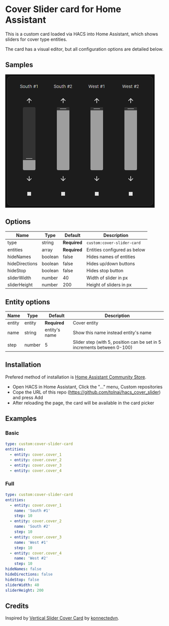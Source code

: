 # Cover Slider card for Home Assistant

This is a custom card loaded via HACS into Home Assistant, which shows sliders for cover type entities.

The card has a visual editor, but all configuration options are detailed below.

## Samples

![Basic example](images/basic.png)

## Options

| Name           | Type    | Default      | Description                  |
| -------------- | ------- | ------------ | ---------------------------- |
| type           | string  | **Required** | `custom:cover-slider-card`   |
| entities       | array   | **Required** | Entities configured as below |
| hideNames      | boolean | false        | Hides names of entities      |
| hideDirections | boolean | false        | Hides up/down buttons        |
| hideStop       | boolean | false        | Hides stop button            |
| sliderWidth    | number  | 40           | Width of slider in px        |
| sliderHeight   | number  | 200          | Height of sliders in px      |

## Entity options

| Name   | Type   | Default       | Description                                                             |
| ------ | ------ | ------------- | ----------------------------------------------------------------------- |
| entity | entity | **Required**  | Cover entity                                                            |
| name   | string | entity's name | Show this name instead entity's name                                    |
| step   | number | 5             | Slider step (with 5, position can be set in 5 increments between 0-100) |

## Installation

Prefered method of installation is [Home Assistant Community Store](https://github.com/hacs/integration).

- Open HACS in Home Assistant, Click the "..." menu, Custom repositories
- Cope the URL of this repo (<https://github.com/tolnai/hacs_cover_slider>) and press Add
- After reloading the page, the card will be available in the card picker

## Examples

### Basic

```yaml
type: custom:cover-slider-card
entities:
  - entity: cover.cover_1
  - entity: cover.cover_2
  - entity: cover.cover_3
  - entity: cover.cover_4
```

### Full

```yaml
type: custom:cover-slider-card
entities:
  - entity: cover.cover_1
    name: 'South #1'
    step: 10
  - entity: cover.cover_2
    name: 'South #2'
    step: 10
  - entity: cover.cover_3
    name: 'West #1'
    step: 10
  - entity: cover.cover_4
    name: 'West #2'
    step: 10
hideNames: false
hideDirections: false
hideStop: false
sliderWidth: 40
sliderHeight: 200
```

## Credits

Inspired by [Vertical Slider Cover Card](https://github.com/konnectedvn/lovelace-vertical-slider-cover-card) by [konnectedvn](https://github.com/konnectedvn).
